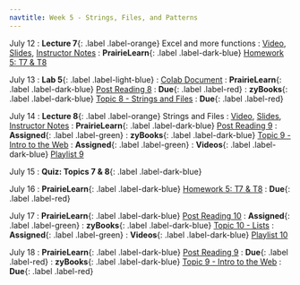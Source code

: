 ```yaml
---
navtitle: Week 5 - Strings, Files, and Patterns
---
```


July 12
: **Lecture 7**{: .label .label-orange} Excel and more functions
  : [Video](#), [Slides](#), [Instructor Notes](#)
: **PrairieLearn**{: .label .label-dark-blue}  [Homework 5: T7 & T8](#)

July 13
: **Lab 5**{: .label .label-light-blue}[](#)
  : [Colab Document](#)
: **PrairieLearn**{: .label .label-dark-blue} [Post Reading 8](#)
  : **Due**{: .label .label-red} 
: **zyBooks**{: .label .label-dark-blue} [Topic 8 - Strings and Files](#)
  : **Due**{: .label .label-red} 

July 14
: **Lecture 8**{: .label .label-orange} Strings and Files
  : [Video](#), [Slides](#), [Instructor Notes](#)
: **PrairieLearn**{: .label .label-dark-blue}  [Post Reading 9](#)
  : **Assigned**{: .label .label-green} 
: **zyBooks**{: .label .label-dark-blue} [Topic 9 - Intro to the Web](#)
  : **Assigned**{: .label .label-green} 
: **Videos**{: .label .label-dark-blue} [Playlist 9](https://mediaspace.illinois.edu/playlist/dedicated/214548063/1_zlpel1ct/)

July 15
: **Quiz: Topics 7 & 8**{: .label .label-dark-blue}  

July 16
: **PrairieLearn**{: .label .label-dark-blue}  [Homework 5: T7 & T8](#)
  : **Due**{: .label .label-red} 

July 17
: **PrairieLearn**{: .label .label-dark-blue}  [Post Reading 10](#)
  : **Assigned**{: .label .label-green} 
: **zyBooks**{: .label .label-dark-blue} [Topic 10 - Lists](#)
  : **Assigned**{: .label .label-green} 
: **Videos**{: .label .label-dark-blue} [Playlist 10](https://mediaspace.illinois.edu/playlist/dedicated/214548063/1_mu21oxkj/)

July 18
: **PrairieLearn**{: .label .label-dark-blue}  [Post Reading 9](#)
  : **Due**{: .label .label-red} 
: **zyBooks**{: .label .label-dark-blue} [Topic 9 - Intro to the Web](#)
  : **Due**{: .label .label-red} 
